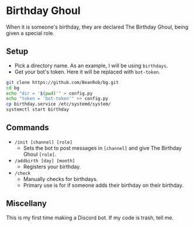 # Birthday Ghoul
When it is someone's birthday, they are declared The Birthday Ghoul, being
given a special role.
## Setup
- Pick a directory name. As an example, I will be using `birthdays`.
- Get your bot's token. Here it will be replaced with `bot-token`.
```sh
git clone https://github.com/BeanRob/bg.git
cd bg
echo "dir = '$(pwd)'" > config.py
echo "token = 'bot-token'" >> config.py
cp birthday.service /etc/systemd/system/
systemctl start birthday
```
## Commands
- `/init [channel] [role]`
    - Sets the bot to post messages in `[channel]` and give The Birthday Ghoul
      `[role]`.
- `/addbirth [day] [month]`
    - Registers your birthday.
- `/check`
    - Manually checks for birthdays.
    - Primary use is for if someone adds their birthday on their birthday.
## Miscellany
This is my first time making a Discord bot. If my code is trash, tell me.
